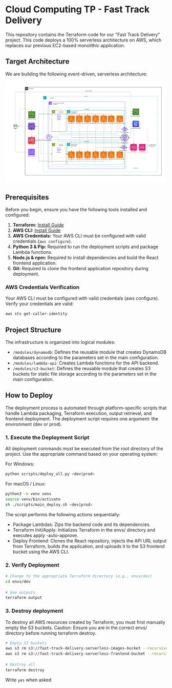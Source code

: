 # Cloud Computing TP - Fast Track Delivery

This repository contains the Terraform code for our "Fast Track Delivery" project. This code deploys a 100% serverless architecture on AWS, which replaces our previous EC2-based monolithic application.

## Target Architecture

We are building the following event-driven, serverless architecture:

![Architecture Diagram](./architecture-diagram.png)


## Prerequisites

Before you begin, ensure you have the following tools installed and configured:

1.  **Terraform:** [Install Guide](https://learn.hashicorp.com/tutorials/terraform/install-cli)
2.  **AWS CLI:** [Install Guide](https://docs.aws.amazon.com/cli/latest/userguide/cli-chap-install.html)
3.  **AWS Credentials:** Your AWS CLI must be configured with valid credentials (`aws configure`).
4.  **Python 3 & Pip:** Required to run the deployment scripts and package Lambda functions.
5.  **Node.js & npm:** Required to install dependencies and build the React frontend application.
6.  **Git:** Required to clone the frontend application repository during deployment.


### AWS Credentials Verification
Your AWS CLI must be configured with valid credentials (aws configure). Verify your credentials are valid:

```sh
aws sts get-caller-identity
```

## Project Structure

The infrastructure is organized into logical modules:

* `/modules/dynamodb`: Defines the reusable module that creates DynamoDB databases according to the parameters set in the main configuration.
* `/modules/lambda-api`: Creates Lambda functions for the API backend.
* `/modules/s3-bucket`: Defines the reusable module that creates S3 buckets for static file storage according to the parameters set in the main configuration.

## How to Deploy

The deployment process is automated through platform-specific scripts that handle Lambda packaging, Terraform execution, output retrieval, and frontend deployment.
The deployment script requires one argument: the environment (dev or prod).

### 1. Execute the Deployment Script
All deployment commands must be executed from the root directory of the project. Use the appropriate command based on your operating system:

For Windows:
```sh
python scripts/deploy_all.py <dev|prod>
```

For macOS / Linux:
```sh
python3 -m venv venv
source venv/bin/activate
sh ./scripts/main_deploy.sh <dev|prod>
```

The script performs the following actions sequentially:
- Package Lambdas: Zips the backend code and its dependencies.
- Terraform Init/Apply: Initializes Terraform in the envs/<env> directory and executes apply -auto-approve.
- Deploy Frontend: Clones the React repository, injects the API URL output from Terraform, builds the application, and uploads it to the S3 frontend bucket using the AWS CLI.

### 2. Verify Deployment
```sh
# Change to the appropriate Terraform directory (e.g., envs/dev)
cd envs/dev

# See outputs
terraform output
```

### 3. Destroy deployment
To destroy all AWS resources created by Terraform, you must first manually empty the S3 buckets.
Caution: Ensure you are in the correct envs/<env> directory before running terraform destroy.
```sh
# Empty S3 buckets
aws s3 rm s3://fast-track-delivery-serverless-images-bucket --recursive
aws s3 rm s3://fast-track-delivery-serverless-frontend-bucket --recursive

# Destroy all
terraform destroy
```
Write `yes` when asked
